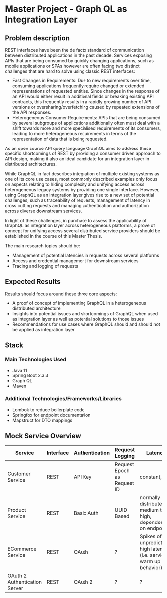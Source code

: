 # Master Project - Graph QL as Integration Layer
## Problem description
REST interfaces have been the de facto standard of communication between distributed applications in the past decade.
Services exposing APIs that are being consumed by quickly changing applications, such as mobile applications or SPAs however are often facing two distinct challenges that are hard to solve using classic REST interfaces:
* Fast Changes in Requirements: Due to new requirements over time, consuming applications frequently require changed or extended representations of requested entities. Since changes in the response of an API would either result in additional fields or breaking existing API contracts, this frequently results in a rapidly growing number of API versions or oversharing/overfetching caused by repeated extensions of the API responses.
* Heterogeneous Consumer Requirements: APIs that are being consumed by several subgroups of applications additionally often must deal with a shift towards more and more specialised requirements of its consumers, leading to more heterogeneous requirements in terms of the representation of data that is being requested.

As an open source API query language GraphQL aims to address these specific shortcomings of REST by providing a consumer driven approach to API design, making it also an ideal candidate for an integration layer in distributed architectures.

While GraphQL in fact describes integration of multiple existing systems as one of its core use cases, most commonly described examples only focus on aspects relating to hiding complexity and unifying access across heterogeneous legacy systems by providing one single interface. 
However, using GraphQL as an integration layer gives rise to a new set of potential challenges, such as traceability of requests, management of latency in cross cutting requests and managing authentication and authorization across diverse downstream services.
 
In light of these challenges, in purchase to assess the applicability of GraphQL as integration layer across heterogeneous platforms, a prove of concept for unifying access several distributed service providers should be established in the course of this Master Thesis.

The main research topics should be:
* Management of potential latencies in requests across several platforms
* Access and credential management for downstream services
* Tracing and logging of requests

##  Expected Results
Results should focus around these three core aspects:
* A proof of concept of implementing GraphQL in a heterogeneous distributed architecture
* Insights into potential issues and shortcomings of GraphQL when used as integration layer as well as potential solutions to those issues
* Recommendations for use cases where GraphQL should and should not be applied as integration layer

## Stack
### Main Technologies Used
* Java 11
* Spring Boot 2.3.3
* Graph QL
* Maven 

### Additional Technologies/Frameworks/Libraries
* Lombok to reduce boilerplate code
* Springfox for endpoint documentation
* Mapstruct for DTO mappings

## Mock Service Overview
| Service | Interface | Authentication | Request Logging | Latency | Other Challenges |
|---------|-----------|----------------|-----------------|---------|------------------|
| Customer Service | REST | API Key | Request Epoch as Request ID | constant, low | none |
| Product Service | REST | Basic Auth | UUID Based | normally distributed, medium to high, dependent on endpoint | Pagination in API response |
| ECommerce Service | REST | OAuth | ? | Spikes of unpredictable high latency (i.e. service warm up behavior) | none |
| OAuth 2 Authentication Server | REST | OAuth 2 | ? | ? | none |
